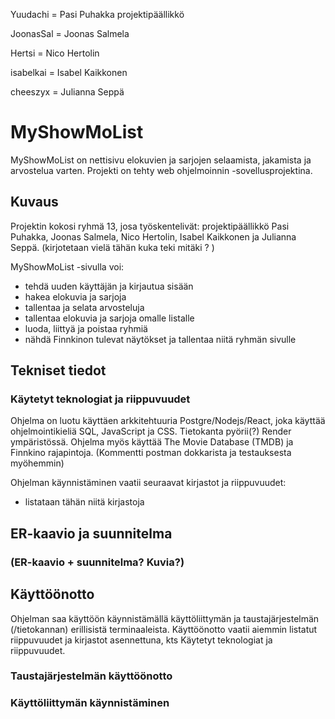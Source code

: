 Yuudachi  = Pasi Puhakka projektipäällikkö

JoonasSal = Joonas Salmela

Hertsi = Nico Hertolin

isabelkai = Isabel Kaikkonen

cheeszyx = Julianna Seppä

# MyShowMoList
MyShowMoList on nettisivu elokuvien ja sarjojen selaamista, jakamista ja arvostelua varten.
Projekti on tehty web ohjelmoinnin -sovellusprojektina.

## Kuvaus
Projektin kokosi ryhmä 13, josa työskentelivät: projektipäällikkö Pasi Puhakka, Joonas Salmela, Nico Hertolin, Isabel Kaikkonen ja Julianna Seppä.
(kirjotetaan vielä tähän kuka teki mitäki ? )

MyShowMoList -sivulla voi:

* tehdä uuden käyttäjän ja kirjautua sisään
* hakea elokuvia ja sarjoja
* tallentaa ja selata arvosteluja
* tallentaa elokuvia ja sarjoja omalle listalle
* luoda, liittyä ja poistaa ryhmiä
* nähdä Finnkinon tulevat näytökset ja tallentaa niitä ryhmän sivulle

## Tekniset tiedot

### Käytetyt teknologiat ja riippuvuudet
Ohjelma on luotu käyttäen arkkitehtuuria Postgre/Nodejs/React, joka käyttää ohjelmointikieliä SQL, JavaScript ja CSS. Tietokanta pyörii(?) Render ympäristössä.
Ohjelma myös käyttää The Movie Database (TMDB) ja Finnkino rajapintoja. 
(Kommentti postman dokkarista ja testauksesta myöhemmin) 

Ohjelman käynnistäminen vaatii seuraavat kirjastot ja riippuvuudet:

* listataan tähän niitä kirjastoja

## ER-kaavio ja suunnitelma
### (ER-kaavio + suunnitelma? Kuvia?)

## Käyttöönotto
Ohjelman saa käyttöön käynnistämällä käyttöliittymän ja taustajärjestelmän (/tietokannan) erillisistä terminaaleista. Käyttöönotto vaatii aiemmin listatut riippuvuudet ja kirjastot asennettuna, kts Käytetyt teknologiat ja riippuvuudet.

### Taustajärjestelmän käyttöönotto

### Käyttöliittymän käynnistäminen




